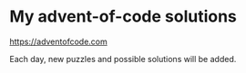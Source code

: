 # My advent-of-code solutions
https://adventofcode.com

Each day, new puzzles and possible solutions will be added.
